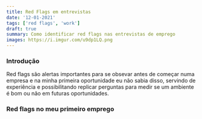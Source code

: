 ```yaml
---
title: Red Flags em entrevistas
date: '12-01-2021'
tags: ['red flags', 'work']
draft: true
summary: Como identificar red flags nas entrevistas de emprego
images: https://i.imgur.com/u9dp1LQ.png
---
```


### Introdução

Red flags são alertas importantes para se obsevar antes de começar numa empresa e na minha primeira oportunidade eu não sabia disso, servindo de experiência e possibilitando replicar perguntas para medir se um ambiente é bom ou não em futuras oportunidades.

### Red flags no meu primeiro emprego
